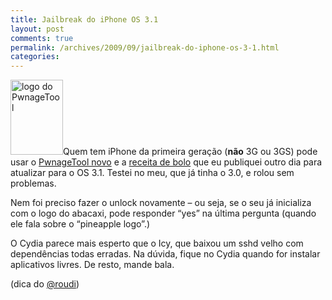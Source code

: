 ```yaml
---
title: Jailbreak do iPhone OS 3.1
layout: post
comments: true
permalink: /archives/2009/09/jailbreak-do-iphone-os-3-1.html
categories:
---
```

<img class="alignleft left" src="//chester.me/archives/img/mt/2009/06/20/logo.png" alt="logo do PwnageTool" width="84" height="120" />Quem tem iPhone da primeira geração (**não** 3G ou 3GS) pode usar o [PwnageTool novo][1] e a [receita de bolo][2] que eu publiquei outro dia para atualizar para o OS 3.1. Testei no meu, que já tinha o 3.0, e rolou sem problemas.

Nem foi preciso fazer o unlock novamente &#8211; ou seja, se o seu já inicializa com o logo do abacaxi, pode responder &#8220;yes&#8221; na última pergunta (quando ele fala sobre o &#8220;pineapple logo&#8221;.)

O Cydia parece mais esperto que o Icy, que baixou um sshd velho com dependências todas erradas. Na dúvida, fique no Cydia quando for instalar aplicativos livres. De resto, mande bala.

(dica do [@roudi][3])

 [1]: http://www.guanabara.info/2009/09/iphone-os-saiu-o-jailbrake-do-os-31/
 [2]: //chester.me/archives/2009/06/atualizando_o_iphone_3_0_pwnagetool.html
 [3]: http://twitter.com/roudi
